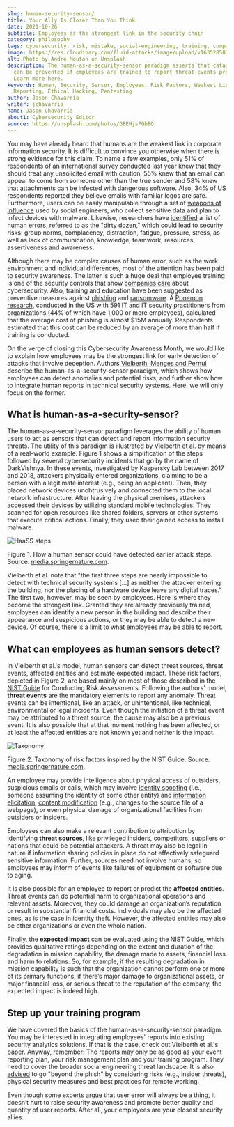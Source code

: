 ```yaml
---
slug: human-security-sensor/
title: Your Ally Is Closer Than You Think
date: 2021-10-26
subtitle: Employees as the strongest link in the security chain
category: philosophy
tags: cybersecurity, risk, mistake, social-engineering, training, company
image: https://res.cloudinary.com/fluid-attacks/image/upload/v1635285831/blog/human-security-sensor/cover_haass.webp
alt: Photo by Andre Mouton on Unsplash
description: The human-as-a-security-sensor paradigm asserts that catastrophe
  can be prevented if employees are trained to report threat events promptly.
  Learn more here.
keywords: Human, Security, Sensor, Employees, Risk Factors, Weakest Link,
  Reporting, Ethical Hacking, Pentesting
author: Jason Chavarría
writer: jchavarria
name: Jason Chavarría
about1: Cybersecurity Editor
source: https://unsplash.com/photos/GBEHjsPQbEQ
---
```


You may have already heard that humans are the weakest link in corporate
information security. It is difficult to convince you otherwise when
there is strong evidence for this claim. To name a few examples, only
51% of respondents of an [international
survey](https://www.proofpoint.com/sites/default/files/threat-reports/pfpt-us-tr-state-of-the-phish-2021.pdf)
conducted last year knew that they should treat any unsolicited email
with caution, 55% knew that an email can appear to come from someone
other than the true sender and 58% knew that attachments can be infected
with dangerous software. Also, 34% of US respondents reported they
believe emails with familiar logos are safe. Furthermore, users can be
easily manipulable through a set of [weapons of
influence](../social-engineering/) used by social engineers, who collect
sensitive data and plan to infect devices with malware. Likewise,
researchers have
[identified](https://www.faa.gov/about/initiatives/maintenance_hf/library/documents/media/human_factors_maintenance/human_error_in_aviation_maintenance.pdf)
a list of human errors, referred to as the "dirty dozen," which could
lead to security risks: group norms, complacency, distraction, fatigue,
pressure, stress, as well as lack of communication, knowledge, teamwork,
resources, assertiveness and awareness.

Although there may be complex causes of human error, such as the work
environment and individual differences, most of the attention has been
paid to security awareness. The latter is such a huge deal that employee
training is one of the security controls that show [companies
care](https://www.gartner.com/en/articles/4-metrics-that-prove-your-cybersecurity-program-works)
about cybersecurity. Also, training and education have been suggested as
preventive measures against
[phishing](https://www.proofpoint.com/sites/default/files/threat-reports/pfpt-us-tr-state-of-the-phish-2021.pdf)
and
[ransomware](https://www.proofpoint.com/sites/default/files/e-books/pfpt-us-eb-2021-ransomware-survival-guide.pdf).
A [Ponemon
research](https://www.proofpoint.com/sites/default/files/analyst-reports/pfpt-us-ar-ponemon-2021-cost-of-phishing-study.pdf),
conducted in the US with 591 IT and IT security practitioners from
organizations (44% of which have 1,000 or more employees), calculated
that the average cost of phishing is almost $15M annually. Respondents
estimated that this cost can be reduced by an average of more than half
if training is conducted.

On the verge of closing this Cybersecurity Awareness Month, we would
like to explain how employees may be the strongest link for early
detection of attacks that involve deception. Authors [Vielberth, Menges
and
Pernul](https://cybersecurity.springeropen.com/articles/10.1186/s42400-019-0040-0)
describe the human-as-a-security-sensor paradigm, which shows how
employees can detect anomalies and potential risks, and further show how
to integrate human reports in technical security systems. Here, we will
only focus on the former.

## What is human-as-a-security-sensor?

The human-as-a-security-sensor paradigm leverages the ability of human
users to act as sensors that can detect and report information security
threats. The utility of this paradigm is illustrated by Vielberth et al.
by means of a real-world example. Figure 1 shows a simplification of the
steps followed by several cybersecurity incidents that go by the name of
DarkVishnya. In these events, investigated by Kaspersky Lab between 2017
and 2018, attackers physically entered organizations, claiming to be a
person with a legitimate interest (e.g., being an applicant). Then, they
placed network devices unobtrusively and connected them to the local
network infrastructure. After leaving the physical premises, attackers
accessed their devices by utilizing standard mobile technologies. They
scanned for open resources like shared folders, servers or other systems
that execute critical actions. Finally, they used their gained access to
install malware.

<div class="imgblock">

![HaaSS steps](https://res.cloudinary.com/fluid-attacks/image/upload/v1635290618/blog/human-security-sensor/haass-figure-1.webp)

<div class="title">

Figure 1. How a human sensor could have detected earlier attack steps. Source: [media.springernature.com](https://media.springernature.com/full/springer-static/image/art%3A10.1186%2Fs42400-019-0040-0/MediaObjects/42400_2019_40_Fig1_HTML.png?as=webp).

</div>

</div>

Vielberth et al. note that "the first three steps are nearly impossible
to detect with technical security systems \[…​\] as neither the attacker
entering the building, nor the placing of a hardware device leave any
digital traces." The first two, however, may be seen by employees. Here
is where they become the strongest link. Granted they are already
previously trained, employees can identify a new person in the building
and describe their appearance and suspicious actions, or they may be
able to detect a new device. Of course, there is a limit to what
employees may be able to report.

## What can employees as human sensors detect?

In Vielberth et al.'s model, human sensors can detect threat sources,
threat events, affected entities and estimate expected impact. These
risk factors, depicted in Figure 2, are based mainly on most of those
described in the [NIST
Guide](https://nvlpubs.nist.gov/nistpubs/legacy/sp/nistspecialpublication800-30r1.pdf)
for Conducting Risk Assessments. Following the authors' model, **threat
events** are the mandatory elements to report any anomaly. Threat events
can be intentional, like an attack, or unintentional, like technical,
environmental or legal incidents. Even though the initiation of a threat
event may be attributed to a threat source, the cause may also be a
previous event. It is also possible that at that moment nothing has been
affected, or at least the affected entities are not known yet and
neither is the impact.

<div class="imgblock">

![Taxonomy](https://res.cloudinary.com/fluid-attacks/image/upload/v1635290618/blog/human-security-sensor/haass-figure-2.webp)

<div class="title">

Figure 2. Taxonomy of risk factors inspired by the NIST Guide. Source: [media.springernature.com](https://media.springernature.com/full/springer-static/image/art%3A10.1186%2Fs42400-019-0040-0/MediaObjects/42400_2019_40_Fig3_HTML.png?as=webp).

</div>

</div>

An employee may provide intelligence about physical access of outsiders,
suspicious emails or calls, which may involve [identity
spoofing](https://capec.mitre.org/data/definitions/151.html) (i.e.,
someone assuming the identity of some other entity) and [information
elicitation](https://capec.mitre.org/data/definitions/410.html),
[content
modification](https://capec.mitre.org/data/definitions/148.html) (e.g.,
changes to the source file of a webpage), or even physical damage of
organizational facilities from outsiders or insiders.

Employees can also make a relevant contribution to attribution by
identifying **threat sources**, like privileged insiders, competitors,
suppliers or nations that could be potential attackers. A threat may
also be legal in nature if information sharing policies in place do not
effectively safeguard sensitive information. Further, sources need not
involve humans, so employees may inform of events like failures of
equipment or software due to aging.

It is also possible for an employee to report or predict the **affected
entities**. Threat events can do potential harm to organizational
operations and relevant assets. Moreover, they could damage an
organization’s reputation or result in substantial financial costs.
Individuals may also be the affected ones, as is the case in identity
theft. However, the affected entities may also be other organizations or
even the whole nation.

Finally, the **expected impact** can be evaluated using the NIST Guide,
which provides qualitative ratings depending on the extent and duration
of the degradation in mission capability, the damage made to assets,
financial loss and harm to relations. So, for example, if the resulting
degradation in mission capability is such that the organization cannot
perform one or more of its primary functions, if there’s major damage to
organizational assets, or major financial loss, or serious threat to the
reputation of the company, the expected impact is indeed high.

## Step up your training program

We have covered the basics of the human-as-a-security-sensor paradigm.
You may be interested in integrating employees' reports into existing
security analytics solutions. If that is the case, check out Vielberth
et al.'s
[paper](https://cybersecurity.springeropen.com/articles/10.1186/s42400-019-0040-0).
Anyway, remember: The reports may only be as good as your event
reporting plan, your risk management plan and your training program.
They need to cover the broader social engineering threat landscape. It
is also
[advised](https://www.proofpoint.com/sites/default/files/threat-reports/pfpt-us-tr-state-of-the-phish-2021.pdf)
to go "beyond the phish" by considering risks (e.g., insider threats),
physical security measures and best practices for remote working.

Even though some experts
[argue](https://threatpost.com/cybersecurity-failing-ransomware/175637/)
that user error will always be a thing, it doesn’t hurt to raise
security awareness and promote better quality and quantity of user
reports. After all, your employees are your closest security allies.
